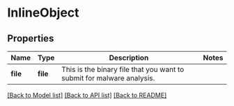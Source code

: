 # InlineObject

## Properties
Name | Type | Description | Notes
------------ | ------------- | ------------- | -------------
**file** | **file** | This is the binary file that you want to submit for malware analysis. | 

[[Back to Model list]](../README.md#documentation-for-models) [[Back to API list]](../README.md#documentation-for-api-endpoints) [[Back to README]](../README.md)



